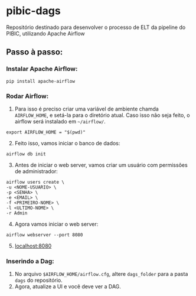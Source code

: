 # pibic-dags
Repositório destinado para desenvolver o processo de ELT da pipeline do PIBIC, utilizando Apache Airflow
## Passo à passo:
### Instalar Apache Airflow:
```
pip install apache-airflow
```
### Rodar Airflow:
1. Para isso é preciso criar uma variável de ambiente chamda `AIRFLOW_HOME`, e setá-la para o diretório atual. Caso isso não seja feito, o airflow será instalado em `~/airflow/`.
```
export AIRFLOW_HOME = "$(pwd)"
```
2. Feito isso, vamos iniciar o banco de dados:
```
airflow db init
```
3. Antes de iniciar o web server, vamos criar um usuário com permissões de administrador:
```
airflow users create \
-u <NOME-USUARIO> \
-p <SENHA> \
-e <EMAIL> \
-f <PRIMEIRO-NOME> \
-l <ULTIMO-NOME> \
-r Admin
```
4. Agora vamos iniciar o web server:  
```
airflow webserver --port 8080
```
5. [localhost:8080](http://localhost:8080/)
### Inserindo a Dag:
1. No arquivo `$AIRFLOW_HOME/airflow.cfg`, altere `dags_folder` para a pasta `dags` do repositório.
2. Agora, atualize a UI e você deve ver a DAG.
